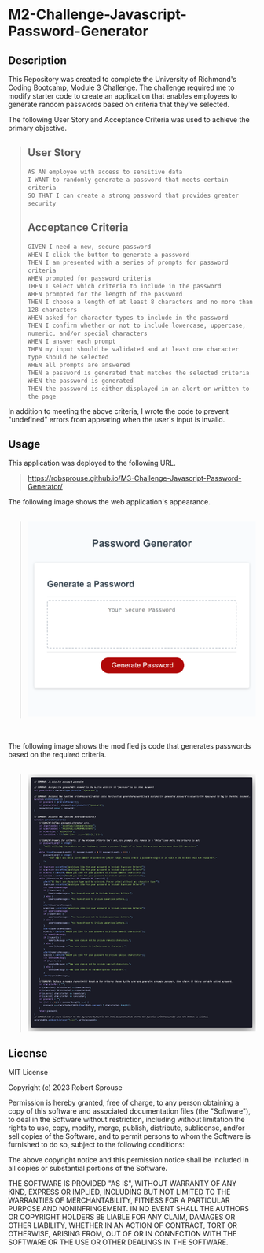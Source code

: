# M2-Challenge-Javascript-Password-Generator

## Description

This Repository was created to complete the University of Richmond's Coding Bootcamp, Module 3 Challenge. The challenge required me to modify starter code to create an application that enables employees to generate random passwords based on criteria that they’ve selected.

The following User Story and Acceptance Criteria was used to achieve the primary objective.

> ## User Story
>
> ```
> AS AN employee with access to sensitive data
> I WANT to randomly generate a password that meets certain criteria
> SO THAT I can create a strong password that provides greater security
> ```
>
> ## Acceptance Criteria
>
> ```
> GIVEN I need a new, secure password
> WHEN I click the button to generate a password
> THEN I am presented with a series of prompts for password criteria
> WHEN prompted for password criteria
> THEN I select which criteria to include in the password
> WHEN prompted for the length of the password
> THEN I choose a length of at least 8 characters and no more than 128 characters
> WHEN asked for character types to include in the password
> THEN I confirm whether or not to include lowercase, uppercase, numeric, and/or special characters
> WHEN I answer each prompt
> THEN my input should be validated and at least one character type should be selected
> WHEN all prompts are answered
> THEN a password is generated that matches the selected criteria
> WHEN the password is generated
> THEN the password is either displayed in an alert or written to the page
> ```

In addition to meeting the above criteria, I wrote the code to prevent "undefined" errors from appearing when the user's input is invalid.

## Usage

This application was deployed to the following URL.

>https://robsprouse.github.io/M3-Challenge-Javascript-Password-Generator/


The following image shows the web application's appearance. 
<br></br>

><img src="./assets/screenshots/JavascriptPasswordGenerator.png">

<br></br>
The following image shows the modified js code that generates passwords based on the required criteria. 
<br></br>


><img src="./assets/screenshots/js-code.png">

## License

MIT License

Copyright (c) 2023 Robert Sprouse

Permission is hereby granted, free of charge, to any person obtaining a copy
of this software and associated documentation files (the "Software"), to deal
in the Software without restriction, including without limitation the rights
to use, copy, modify, merge, publish, distribute, sublicense, and/or sell
copies of the Software, and to permit persons to whom the Software is
furnished to do so, subject to the following conditions:

The above copyright notice and this permission notice shall be included in all
copies or substantial portions of the Software.

THE SOFTWARE IS PROVIDED "AS IS", WITHOUT WARRANTY OF ANY KIND, EXPRESS OR
IMPLIED, INCLUDING BUT NOT LIMITED TO THE WARRANTIES OF MERCHANTABILITY,
FITNESS FOR A PARTICULAR PURPOSE AND NONINFRINGEMENT. IN NO EVENT SHALL THE
AUTHORS OR COPYRIGHT HOLDERS BE LIABLE FOR ANY CLAIM, DAMAGES OR OTHER
LIABILITY, WHETHER IN AN ACTION OF CONTRACT, TORT OR OTHERWISE, ARISING FROM,
OUT OF OR IN CONNECTION WITH THE SOFTWARE OR THE USE OR OTHER DEALINGS IN THE
SOFTWARE.
